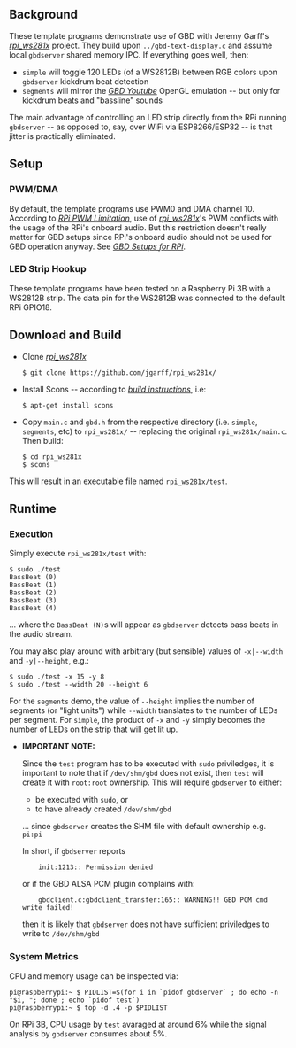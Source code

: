 ## Background

These template programs demonstrate use of GBD with Jeremy Garff's [*rpi_ws281x*](https://github.com/jgarff/rpi_ws281x) project. They build upon `../gbd-text-display.c` and assume local `gbdserver` shared memory IPC. If everything goes well, then:
* `simple` will toggle 120 LEDs (of a WS2812B) between RGB colors upon `gbdserver` kickdrum beat detection
* `segments` will mirror the [*GBD Youtube*](https://youtu.be/1wmrO51TZqA) OpenGL emulation -- but only for kickdrum beats and "bassline" sounds

The main advantage of controlling an LED strip directly from the RPi running `gbdserver` -- as opposed to, say, over WiFi via ESP8266/ESP32 -- is that jitter is practically eliminated.

## Setup

### PWM/DMA

By default, the template programs use PWM0 and DMA channel 10. According to [*RPi PWM Limitation*](https://github.com/jgarff/rpi_ws281x#pwm), use of [*rpi_ws281x*](https://github.com/jgarff/rpi_ws281x)'s PWM conflicts with the usage of the RPi's onboard audio. But this restriction doesn't really matter for GBD setups since RPi's onboard audio should not be used for GBD operation anyway. See [*GBD Setups for RPi*](https://github.com/generic-beat-detector/GBD/wiki/The-GBD-IoT-Framework#gbd-setups-for-the-raspberry-pi).

### LED Strip Hookup

These template programs have been tested on a Raspberry Pi 3B with a WS2812B strip. The data pin for the WS2812B was connected to the default RPi GPIO18.

## Download and Build

* Clone [*rpi_ws281x*](https://github.com/jgarff/rpi_ws281x) 

      $ git clone https://github.com/jgarff/rpi_ws281x/

* Install Scons -- according to [*build instructions*](https://github.com/jgarff/rpi_ws281x#build), i.e:
		
      $ apt-get install scons

* Copy `main.c` and `gbd.h` from the respective directory (i.e. `simple`, `segments`, etc) to `rpi_ws281x/` -- replacing the original `rpi_ws281x/main.c`. Then build:
	
      $ cd rpi_ws281x	
      $ scons

This will result in an executable file named `rpi_ws281x/test`. 

## Runtime

### Execution

Simply execute `rpi_ws281x/test` with:

	$ sudo ./test 
	BassBeat (0)
	BassBeat (1)
	BassBeat (2)
	BassBeat (3)
	BassBeat (4)

... where the `BassBeat (N)`s will appear as `gbdserver` detects bass beats in the audio stream.

You may also play around with arbitrary (but sensible) values of `-x|--width` and `-y|--height`, e.g.:

    $ sudo ./test -x 15 -y 8
    $ sudo ./test --width 20 --height 6

For the `segments` demo, the value of `--height` implies the number of segments (or "light units") while `--width` translates to the number of LEDs per segment. For `simple`, the product of `-x` and `-y` simply becomes the number of LEDs on the strip that will get lit up.

* __IMPORTANT NOTE:__ 

	Since the `test` program has to be executed with `sudo` priviledges, it is important to note that if `/dev/shm/gbd` does not exist, then `test` will create it with `root:root` ownership. This will require `gbdserver` to either:
	* be executed with `sudo`, or 
	* to have already created `/dev/shm/gbd`  
	
	... since `gbdserver` creates the SHM file with default ownership e.g. `pi:pi`

	In short, if `gbdserver` reports

          init:1213:: Permission denied

	or if the GBD ALSA PCM plugin complains with:

          gbdclient.c:gbdclient_transfer:165:: WARNING!! GBD PCM cmd write failed!

	then it is likely that `gbdserver` does not have sufficient priviledges to write to `/dev/shm/gbd`

### System Metrics

CPU and memory usage can be inspected via:

    pi@raspberrypi:~ $ PIDLIST=$(for i in `pidof gbdserver` ; do echo -n "$i, "; done ; echo `pidof test`)
    pi@raspberrypi:~ $ top -d .4 -p $PIDLIST

On RPi 3B, CPU usage by `test` avaraged at around 6% while the signal analysis by `gbdserver` consumes about 5%. 

